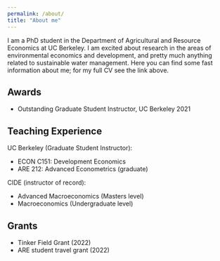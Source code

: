 ```yaml
---
permalink: /about/
title: "About me"
---
```


I am a PhD student in the Department of Agricultural and Resource Economics at UC Berkeley. I am excited about research in the areas of environmental economics and development, and pretty much anything related to sustainable water management. Here you can find some fast information about me; for my full CV see the link above.

## Awards
- Outstanding Graduate Student Instructor, UC Berkeley 2021

## Teaching Experience
UC Berkeley (Graduate Student Instructor):
- ECON C151: Development Economics
- ARE 212: Advanced Econometrics (graduate)

CIDE (instructor of record):
- Advanced Macroeconomics (Masters level)
- Macroeconomics (Undergraduate level)

## Grants
- Tinker Field Grant (2022)
- ARE student travel grant (2022) 
